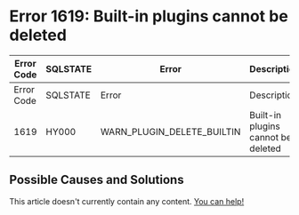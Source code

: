 
# Error 1619: Built-in plugins cannot be deleted


| Error Code | SQLSTATE | Error | Description |
| --- | --- | --- | --- |
| Error Code | SQLSTATE | Error | Description |
| 1619 | HY000 | WARN_PLUGIN_DELETE_BUILTIN | Built-in plugins cannot be deleted |




## Possible Causes and Solutions


This article doesn't currently contain any content. [You can help!](/kb/en/writing-and-editing-knowledge-base-articles/)

